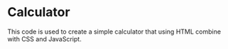# Calculator
This code is used to create a simple calculator that using HTML combine with CSS and JavaScript.
